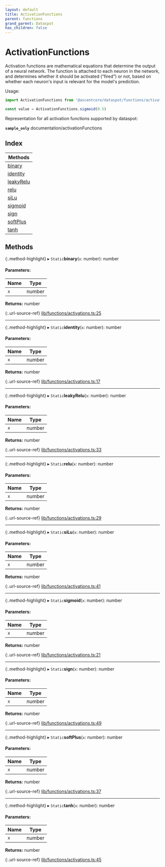 ```yaml
---
layout: default
title: ActivationFunctions
parent: functions
grand_parent: Dataspot
has_children: false
---
```


# ActivationFunctions

Activation functions are mathematical equations that determine the output of a neural network.
The function is attached to each neuron in the network, and determines whether it should be activated (“fired”) or not,
based on whether each neuron's input is relevant for the model's prediction.

Usage:
```ts
import ActivationFunctions from '@ascentcore/dataspot/functions/activations'

const value = ActivationFunctions.sigmoid(0.5)
```

Representation for all activation functions supported by dataspot:

**`sample_only`** documentation/activationFunctions

<div class="running-sample">
    <span class="running-sample-container" data-ref="documentation/activationFunctions"></span>
    <script src='/dataspot/samples/activationFunctions.js' title="documentation/activationFunctions"></script>
</div>

## Index

| Methods |
|-----------|
| [binary](#binary) |
| [identity](#identity) |
| [leakyRelu](#leakyrelu) |
| [relu](#relu) |
| [siLu](#silu) |
| [sigmoid](#sigmoid) |
| [sign](#sign) |
| [softPlus](#softplus) |
| [tanh](#tanh) |

## Methods

{:.method-highlight}
▸ `Static`**binary**(`x`: number): number

#### Parameters:

Name | Type |
------ | ------ |
`x` | number |

**Returns:** number

{:.url-source-ref}
[lib/functions/activations.ts:25](https://github.com/ascentcore/dataspot/blob/eafb62e/lib/functions/activations.ts#L25)

___

{:.method-highlight}
▸ `Static`**identity**(`x`: number): number

#### Parameters:

Name | Type |
------ | ------ |
`x` | number |

**Returns:** number

{:.url-source-ref}
[lib/functions/activations.ts:17](https://github.com/ascentcore/dataspot/blob/eafb62e/lib/functions/activations.ts#L17)

___

{:.method-highlight}
▸ `Static`**leakyRelu**(`x`: number): number

#### Parameters:

Name | Type |
------ | ------ |
`x` | number |

**Returns:** number

{:.url-source-ref}
[lib/functions/activations.ts:33](https://github.com/ascentcore/dataspot/blob/eafb62e/lib/functions/activations.ts#L33)

___

{:.method-highlight}
▸ `Static`**relu**(`x`: number): number

#### Parameters:

Name | Type |
------ | ------ |
`x` | number |

**Returns:** number

{:.url-source-ref}
[lib/functions/activations.ts:29](https://github.com/ascentcore/dataspot/blob/eafb62e/lib/functions/activations.ts#L29)

___

{:.method-highlight}
▸ `Static`**siLu**(`x`: number): number

#### Parameters:

Name | Type |
------ | ------ |
`x` | number |

**Returns:** number

{:.url-source-ref}
[lib/functions/activations.ts:41](https://github.com/ascentcore/dataspot/blob/eafb62e/lib/functions/activations.ts#L41)

___

{:.method-highlight}
▸ `Static`**sigmoid**(`x`: number): number

#### Parameters:

Name | Type |
------ | ------ |
`x` | number |

**Returns:** number

{:.url-source-ref}
[lib/functions/activations.ts:21](https://github.com/ascentcore/dataspot/blob/eafb62e/lib/functions/activations.ts#L21)

___

{:.method-highlight}
▸ `Static`**sign**(`x`: number): number

#### Parameters:

Name | Type |
------ | ------ |
`x` | number |

**Returns:** number

{:.url-source-ref}
[lib/functions/activations.ts:49](https://github.com/ascentcore/dataspot/blob/eafb62e/lib/functions/activations.ts#L49)

___

{:.method-highlight}
▸ `Static`**softPlus**(`x`: number): number

#### Parameters:

Name | Type |
------ | ------ |
`x` | number |

**Returns:** number

{:.url-source-ref}
[lib/functions/activations.ts:37](https://github.com/ascentcore/dataspot/blob/eafb62e/lib/functions/activations.ts#L37)

___

{:.method-highlight}
▸ `Static`**tanh**(`x`: number): number

#### Parameters:

Name | Type |
------ | ------ |
`x` | number |

**Returns:** number

{:.url-source-ref}
[lib/functions/activations.ts:45](https://github.com/ascentcore/dataspot/blob/eafb62e/lib/functions/activations.ts#L45)
